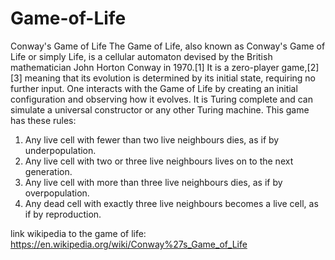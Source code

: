 # Game-of-Life
Conway's Game of Life
The Game of Life, also known as Conway's Game of Life or simply Life, is a cellular automaton devised by the British mathematician John Horton Conway in 1970.[1] It is a zero-player game,[2][3] meaning that its evolution is determined by its initial state, requiring no further input. One interacts with the Game of Life by creating an initial configuration and observing how it evolves. It is Turing complete and can simulate a universal constructor or any other Turing machine.
This game has these rules:
1)  Any live cell with fewer than two live neighbours dies, as if by underpopulation.
2)  Any live cell with two or three live neighbours lives on to the next generation.
3)  Any live cell with more than three live neighbours dies, as if by overpopulation.
4)  Any dead cell with exactly three live neighbours becomes a live cell, as if by reproduction.


link wikipedia to the game of life: 
https://en.wikipedia.org/wiki/Conway%27s_Game_of_Life
